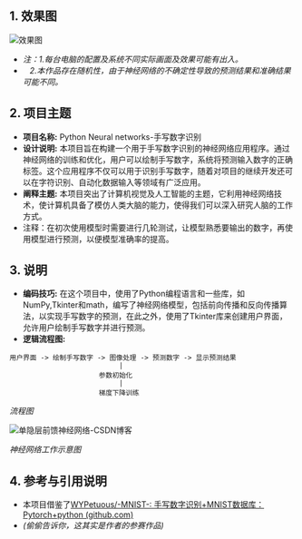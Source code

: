 ## 1. 效果图

![效果图](https://p.sda1.dev/13/d828a0c0b4cad1a0d942b82612b47869/QQ截图20231010234218.png)

- *注：1.每台电脑的配置及系统不同实际画面及效果可能有出入。*
-    *2.本作品存在随机性，由于神经网络的不确定性导致的预测结果和准确结果可能不同。*

## 2. 项目主题

- **项目名称:** Python Neural networks-手写数字识别
- **设计说明:** 本项目旨在构建一个用于手写数字识别的神经网络应用程序。通过神经网络的训练和优化，用户可以绘制手写数字，系统将预测输入数字的正确标签。这个应用程序不仅可以用于识别手写数字，随着对项目的继续开发还可以在字符识别、自动化数据输入等领域有广泛应用。
- **阐释主题:** 本项目突出了计算机视觉及人工智能的主题，它利用神经网络技术，使计算机具备了模仿人类大脑的能力，使得我们可以深入研究人脑的工作方式。
- 注释：在初次使用模型时需要进行几轮测试，让模型熟悉要输出的数字，再使用模型进行预测，以便模型准确率的提高。

## 3. 说明

- **编码技巧:** 在这个项目中，使用了Python编程语言和一些库，如NumPy,Tkinter和math，编写了神经网络模型，包括前向传播和反向传播算法，以实现手写数字的预测，在此之外，使用了Tkinter库来创建用户界面，允许用户绘制手写数字并进行预测。
- **逻辑流程图:** 

```
用户界面 -> 绘制手写数字 -> 图像处理 -> 预测数字 -> 显示预测结果
                           |
                      参数初始化
                           |
                      梯度下降训练
```

*流程图*

![单隐层前馈神经网络-CSDN博客](https://p.sda1.dev/13/26b4a0c4c67ee0e09d59ddb611e1d0e4/20181104123318478.png)

*神经网络工作示意图*

## 4. 参考与引用说明

- 本项目借鉴了[WYPetuous/-MNIST-: 手写数字识别+MNIST数据库：Pytorch+python (github.com)](https://github.com/WYPetuous/-MNIST-)
- *(偷偷告诉你，这其实是作者的参赛作品)*
